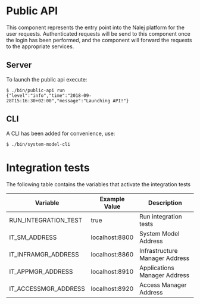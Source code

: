 # Public API

This component represents the entry point into the Nalej platform for the user requests. Authenticated requests will
be send to this component once the login has been performed, and the component will forward the requests to the
appropriate services.

 ## Server

 To launch the public api execute:

 ```
 $ ./bin/public-api run
 {"level":"info","time":"2018-09-28T15:16:30+02:00","message":"Launching API!"}
 ```

 ## CLI

 A CLI has been added for convenience, use:

 ```
 $ ./bin/system-model-cli
 ```

 # Integration tests

 The following table contains the variables that activate the integration tests

 | Variable  | Example Value | Description |
 | ------------- | ------------- |------------- |
 | RUN_INTEGRATION_TEST  | true | Run integration tests |
 | IT_SM_ADDRESS  | localhost:8800 | System Model Address |
 | IT_INFRAMGR_ADDRESS  | localhost:8860 | Infrastructure Manager Address |
 | IT_APPMGR_ADDRESS  | localhost:8910 | Applications Manager Address |
 | IT_ACCESSMGR_ADDRESS  | localhost:8920 | Access Manager Address |
